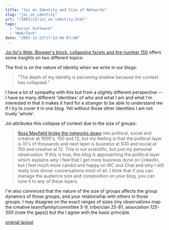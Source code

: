 ```yaml
---
title: "Joi on Identity and Size of Networks"
slug: "joi_on_identity"
url: "/2003/12/joi_on_identity.html"
tags:
  - "Social Software"
  - "Web/Tech"
date: "2003-12-22T17:52:48-07:00"
---
```

<p><a href="http://joi.ito.com/archives/2003/12/23/bloggers_block_collapsing_facets_and_the_number_150.html">Joi Ito's Web: Blogger's block, collapsing facets and the number 150</a> offers some insights on two different topics:</p>
<p>The first is on the nature of identity when we write in our blogs:<blockquote>"The depth of my identity is becoming shallow because the context has collapsed."</blockquote>I have a lot of sympathy with this but from a slightly different perspective -- I have so many different 'identities' of who and what I am and what I'm interested in that it makes it hard for a stranger to be able to understand me if I try to cover it in one blog. Yet without those other identities I am not truely 'whole'.</p>
<p>Joi attributes this collapse of context due to the size of groups:<blockquote><a href="http://radio.weblogs.com/0114726/2003/02/12.html#a284">Ross Mayfield broke the networks down</a> into political, social and creative at 1000's, 150 and 12, but my feeling is that the political layer is 10's of thousands and next layer is business at 500 and social at 150 and creative at 12. This is not scientific, but just my personal observation. If this is true, this blog is approaching the political layer which explains why I feel that I get more business done on LinkedIn, but I feel much more candid and happy on IRC and Chat and why I still really love dinner conversations most of all. I think that if you can manage the audience size and composition on your blog, you can tune it to any of these layers.</blockquote>I'm also convinced that the nature of the size of groups affects the group dynamics of those groups, and your relationship with others in those groups. I may disagree on the exact ranges of sizes (my observations map the creative team/family/committee 5-9, tribe/clan 25-81, association 125-300 (note the gaps)) but the I agree with the basic principle.</p>
<p class="previous"><a href="/previous/2003/12/joi_on_identity.html" rel="syndication">orginal layout</a></p>
